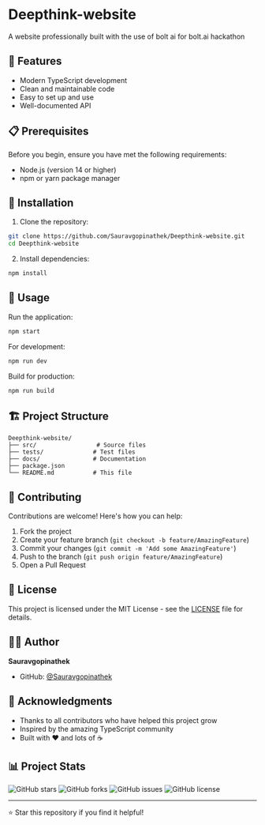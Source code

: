 # Deepthink-website

A website professionally built with the use of bolt ai for bolt.ai hackathon

## 🚀 Features

- Modern TypeScript development
- Clean and maintainable code
- Easy to set up and use
- Well-documented API

## 📋 Prerequisites

Before you begin, ensure you have met the following requirements:

- Node.js (version 14 or higher)
- npm or yarn package manager

## 🔧 Installation

1. Clone the repository:
```bash
git clone https://github.com/Sauravgopinathek/Deepthink-website.git
cd Deepthink-website
```

2. Install dependencies:
```bash
npm install
```

## 🎯 Usage

Run the application:
```bash
npm start
```

For development:
```bash
npm run dev
```

Build for production:
```bash
npm run build
```

## 🏗️ Project Structure

```
Deepthink-website/
├── src/                 # Source files
├── tests/              # Test files
├── docs/               # Documentation
├── package.json
└── README.md           # This file
```

## 🤝 Contributing

Contributions are welcome! Here's how you can help:

1. Fork the project
2. Create your feature branch (`git checkout -b feature/AmazingFeature`)
3. Commit your changes (`git commit -m 'Add some AmazingFeature'`)
4. Push to the branch (`git push origin feature/AmazingFeature`)
5. Open a Pull Request

## 📝 License

This project is licensed under the MIT License - see the [LICENSE](LICENSE) file for details.

## 👨‍💻 Author

**Sauravgopinathek**

- GitHub: [@Sauravgopinathek](https://github.com/Sauravgopinathek)

## 🙏 Acknowledgments

- Thanks to all contributors who have helped this project grow
- Inspired by the amazing TypeScript community
- Built with ❤️ and lots of ☕

## 📊 Project Stats

![GitHub stars](https://img.shields.io/github/stars/Sauravgopinathek/Deepthink-website?style=social)
![GitHub forks](https://img.shields.io/github/forks/Sauravgopinathek/Deepthink-website?style=social)
![GitHub issues](https://img.shields.io/github/issues/Sauravgopinathek/Deepthink-website)
![GitHub license](https://img.shields.io/github/license/Sauravgopinathek/Deepthink-website)

---

⭐ Star this repository if you find it helpful!
